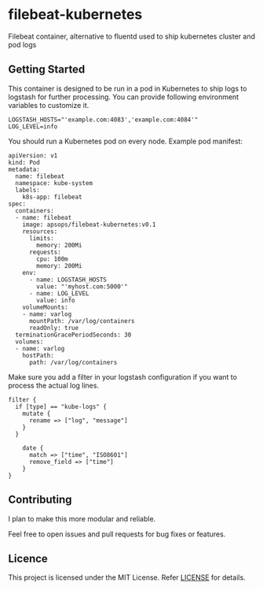 # filebeat-kubernetes
Filebeat container, alternative to fluentd used to ship kubernetes cluster and pod logs

## Getting Started
This container is designed to be run in a pod in Kubernetes to ship logs to logstash for further processing.
You can provide following environment variables to customize it.

```
LOGSTASH_HOSTS="'example.com:4083','example.com:4084'"
LOG_LEVEL=info
```

You should run a Kubernetes pod on every node. Example pod manifest:

```
apiVersion: v1
kind: Pod
metadata:
  name: filebeat
  namespace: kube-system
  labels:
    k8s-app: filebeat
spec:
  containers:
  - name: filebeat
    image: apsops/filebeat-kubernetes:v0.1
    resources:
      limits:
        memory: 200Mi
      requests:
        cpu: 100m
        memory: 200Mi
    env:
      - name: LOGSTASH_HOSTS
        value: "'myhost.com:5000'"
      - name: LOG_LEVEL
        value: info
    volumeMounts:
    - name: varlog
      mountPath: /var/log/containers
      readOnly: true
  terminationGracePeriodSeconds: 30
  volumes:
  - name: varlog
    hostPath:
      path: /var/log/containers
```

Make sure you add a filter in your logstash configuration if you want to process the actual log lines.

```
filter {
  if [type] == "kube-logs" {
    mutate {
      rename => ["log", "message"]
    }
  }

    date {
      match => ["time", "ISO8601"]
      remove_field => ["time"]
    }
}
```

## Contributing
I plan to make this more modular and reliable.

Feel free to open issues and pull requests for bug fixes or features.

## Licence

This project is licensed under the MIT License. Refer [LICENSE](https://github.com/ApsOps/filebeat-kubernetes/blob/master/LICENSE) for details.

